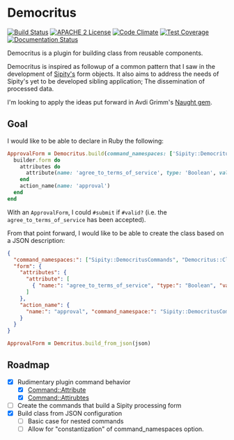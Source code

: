 # Democritus

[![Build Status](https://travis-ci.org/jeremyf/democritus.png?branch=master)](https://travis-ci.org/jeremyf/democritus)
[![APACHE 2 License](http://img.shields.io/badge/APACHE2-license-blue.svg)](./LICENSE)
[![Code Climate](https://codeclimate.com/github/jeremyf/democritus.png)](https://codeclimate.com/github/jeremyf/democritus)
[![Test Coverage](https://codeclimate.com/github/jeremyf/democritus/badges/coverage.svg)](https://codeclimate.com/github/jeremyf/democritus)
[![Documentation Status](http://inch-ci.org/github/jeremyf/democritus.svg?branch=master)](http://inch-ci.org/github/jeremyf/democritus)

Democritus is a plugin for building class from reusable components.

Democritus is inspired as followup of a common pattern that I saw in the development of [Sipity's](https://github.com/ndlib/sipity/) form objects.
It also aims to address the needs of Sipity's yet to be developed sibling application; The dissemination of processed data.

I'm looking to apply the ideas put forward in Avdi Grimm's [Naught gem](https://github.com/avdi/naught).

## Goal

I would like to be able to declare in Ruby the following:

```ruby
ApprovalForm = Democritus.build(command_namespaces: ['Sipity::DemocritusCommands', 'Democritus::ClassBuilder::Commands']) do |builder|
  builder.form do
    attributes do
      attribute(name: 'agree_to_terms_of_service', type: 'Boolean', validates: 'acceptance')
    end
    action_name(name: 'approval')
  end
end
```

With an `ApprovalForm`, I could `#submit` if `#valid?` (i.e. the `agree_to_terms_of_service` has been accepted).

From that point forward, I would like to be able to create the class based on a JSON description:

```json
{
  "command_namespaces:": ["Sipity::DemocritusCommands", "Democritus::ClassBuilder::Commands"],
  "form": {
    "attributes": {
      "attribute": [
        { "name:": "agree_to_terms_of_service", "type:": "Boolean", "validates:": "acceptance" }
      ]
    },
    "action_name": {
      "name:": "approval", "command_namespace:": "Sipity::DemocritusCommands"
    }
  }
}
```

```ruby
ApprovalForm = Demcritus.build_from_json(json)
```

## Roadmap

- [x] Rudimentary plugin command behavior
  - [x] [Command::Attribute](./lib/democritus/class_builder/commands/attribute.rb)
  - [x] [Command::Attirubtes](./lib/democritus/class_builder/commands/attributes.rb)
- [ ] Create the commands that build a Sipity processing form
- [X] Build class from JSON configuration
  - [ ] Basic case for nested commands
  - [ ] Allow for "constantization" of command_namespaces option.

